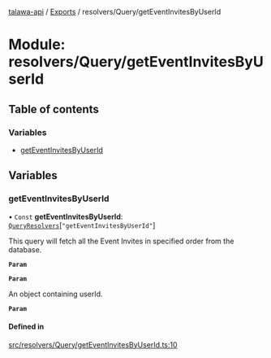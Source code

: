 [talawa-api](../README.md) / [Exports](../modules.md) / resolvers/Query/getEventInvitesByUserId

# Module: resolvers/Query/getEventInvitesByUserId

## Table of contents

### Variables

- [getEventInvitesByUserId](resolvers_Query_getEventInvitesByUserId.md#geteventinvitesbyuserid)

## Variables

### getEventInvitesByUserId

• `Const` **getEventInvitesByUserId**: [`QueryResolvers`](types_generatedGraphQLTypes.md#queryresolvers)[``"getEventInvitesByUserId"``]

This query will fetch all the Event Invites in specified order from the database.

**`Param`**

**`Param`**

An object containing userId.

**`Param`**

#### Defined in

[src/resolvers/Query/getEventInvitesByUserId.ts:10](https://github.com/PalisadoesFoundation/talawa-api/blob/53234da/src/resolvers/Query/getEventInvitesByUserId.ts#L10)
